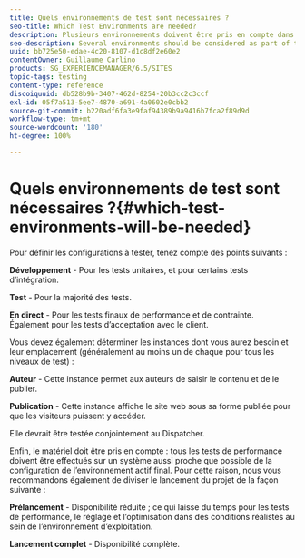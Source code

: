 ```yaml
---
title: Quels environnements de test sont nécessaires ?
seo-title: Which Test Environments are needed?
description: Plusieurs environnements doivent être pris en compte dans le cadre du test.
seo-description: Several environments should be considered as part of testing
uuid: bb725e50-edae-4c20-8107-d1c8df2e60e2
contentOwner: Guillaume Carlino
products: SG_EXPERIENCEMANAGER/6.5/SITES
topic-tags: testing
content-type: reference
discoiquuid: db528b9b-3407-462d-8254-20b3cc2c3ccf
exl-id: 05f7a513-5ee7-4870-a691-4a0602e0cbb2
source-git-commit: b220adf6fa3e9faf94389b9a9416b7fca2f89d9d
workflow-type: tm+mt
source-wordcount: '180'
ht-degree: 100%

---
```


# Quels environnements de test sont nécessaires ?{#which-test-environments-will-be-needed}

Pour définir les configurations à tester, tenez compte des points suivants :

**Développement** - Pour les tests unitaires, et pour certains tests d’intégration.

**Test** - Pour la majorité des tests.

**En direct** - Pour les tests finaux de performance et de contrainte. Également pour les tests d’acceptation avec le client.

Vous devez également déterminer les instances dont vous aurez besoin et leur emplacement (généralement au moins un de chaque pour tous les niveaux de test) :

**Auteur** - Cette instance permet aux auteurs de saisir le contenu et de le publier.

**Publication** - Cette instance affiche le site web sous sa forme publiée pour que les visiteurs puissent y accéder.

Elle devrait être testée conjointement au Dispatcher.

Enfin, le matériel doit être pris en compte : tous les tests de performance doivent être effectués sur un système aussi proche que possible de la configuration de l’environnement actif final. Pour cette raison, nous vous recommandons également de diviser le lancement du projet de la façon suivante :

**Prélancement** - Disponibilité réduite ; ce qui laisse du temps pour les tests de performance, le réglage et l’optimisation dans des conditions réalistes au sein de l’environnement d’exploitation.

**Lancement complet** - Disponibilité complète.
